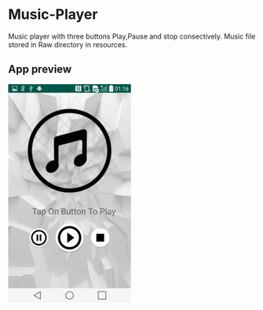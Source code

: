 # Music-Player
Music player with three buttons Play,Pause and stop consectively. Music file stored in Raw directory in resources.

## App preview

<img src="https://github.com/WaseemAftab/Music-Player/blob/master/Screenshot_2020-01-30-01-16-32.png" width="250px" />
